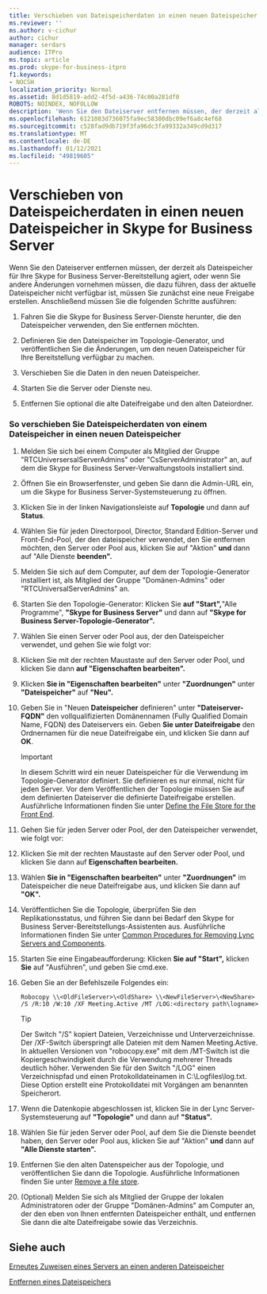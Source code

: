 ```yaml
---
title: Verschieben von Dateispeicherdaten in einen neuen Dateispeicher in Skype for Business Server
ms.reviewer: ''
ms.author: v-cichur
author: cichur
manager: serdars
audience: ITPro
ms.topic: article
ms.prod: skype-for-business-itpro
f1.keywords:
- NOCSH
localization_priority: Normal
ms.assetid: 8d1d5819-add2-4f5d-a436-74c00a281df0
ROBOTS: NOINDEX, NOFOLLOW
description: 'Wenn Sie den Dateiserver entfernen müssen, der derzeit als Dateispeicher für Ihre Skype for Business Server-Bereitstellung agiert, oder wenn Sie andere Änderungen vornehmen müssen, die dazu führen, dass der aktuelle Dateispeicher nicht verfügbar ist, müssen Sie zunächst eine neue Freigabe erstellen. Anschließend müssen Sie die folgenden Schritte ausführen:'
ms.openlocfilehash: 6121083d736075fa9ec58380dbc09ef6a8c4ef68
ms.sourcegitcommit: c528fad9db719f3fa96dc3fa99332a349cd9d317
ms.translationtype: MT
ms.contentlocale: de-DE
ms.lasthandoff: 01/12/2021
ms.locfileid: "49819605"
---
```

# <a name="move-file-store-data-to-a-new-file-store-in-skype-for-business-server"></a>Verschieben von Dateispeicherdaten in einen neuen Dateispeicher in Skype for Business Server

Wenn Sie den Dateiserver entfernen müssen, der derzeit als Dateispeicher für Ihre Skype for Business Server-Bereitstellung agiert, oder wenn Sie andere Änderungen vornehmen müssen, die dazu führen, dass der aktuelle Dateispeicher nicht verfügbar ist, müssen Sie zunächst eine neue Freigabe erstellen. Anschließend müssen Sie die folgenden Schritte ausführen:

1. Fahren Sie die Skype for Business Server-Dienste herunter, die den Dateispeicher verwenden, den Sie entfernen möchten.

2. Definieren Sie den Dateispeicher im Topologie-Generator, und veröffentlichen Sie die Änderungen, um den neuen Dateispeicher für Ihre Bereitstellung verfügbar zu machen.

3. Verschieben Sie die Daten in den neuen Dateispeicher.

4. Starten Sie die Server oder Dienste neu.

5. Entfernen Sie optional die alte Dateifreigabe und den alten Dateiordner.

### <a name="to-move-file-store-data-from-one-file-store-to-a-new-file-store"></a>So verschieben Sie Dateispeicherdaten von einem Dateispeicher in einen neuen Dateispeicher

1. Melden Sie sich bei einem Computer als Mitglied der Gruppe "RTCUniversersalServerAdmins" oder "CsServerAdministrator" an, auf dem die Skype for Business Server-Verwaltungstools installiert sind.

2. Öffnen Sie ein Browserfenster, und geben Sie dann die Admin-URL ein, um die Skype for Business Server-Systemsteuerung zu öffnen.

3. Klicken Sie in der linken Navigationsleiste auf **Topologie** und dann auf **Status**.

4. Wählen Sie für jeden Directorpool, Director, Standard Edition-Server und Front-End-Pool, der den dateispeicher verwendet, den Sie entfernen möchten, den Server oder Pool aus, klicken Sie auf "Aktion" **und** dann auf "Alle Dienste **beenden".**

5. Melden Sie sich auf dem Computer, auf dem der Topologie-Generator installiert ist, als Mitglied der Gruppe "Domänen-Admins" oder "RTCUniversalServerAdmins" an.

6. Starten Sie den Topologie-Generator: Klicken Sie **auf "Start",**"Alle Programme",  **"Skype for Business Server"** und dann auf **"Skype for Business Server-Topologie-Generator".**

7. Wählen Sie einen Server oder Pool aus, der den Dateispeicher verwendet, und gehen Sie wie folgt vor:

8. Klicken Sie mit der rechten Maustaste auf den Server oder Pool, und klicken Sie dann **auf "Eigenschaften bearbeiten".**

9. Klicken **Sie in "Eigenschaften bearbeiten"** unter **"Zuordnungen"** unter **"Dateispeicher"** auf **"Neu".**

10. Geben Sie in "Neuen **Dateispeicher** definieren" unter **"Dateiserver-FQDN"** den vollqualifizierten Domänennamen (Fully Qualified Domain Name, FQDN) des Dateiservers ein. Geben **Sie unter Dateifreigabe** den Ordnernamen für die neue Dateifreigabe ein, und klicken Sie dann auf **OK**.

     > [!IMPORTANT]
     > In diesem Schritt wird ein neuer Dateispeicher für die Verwendung im Topologie-Generator definiert. Sie definieren es nur einmal, nicht für jeden Server. Vor dem Veröffentlichen der Topologie müssen Sie auf dem definierten Dateiserver die definierte Dateifreigabe erstellen. Ausführliche Informationen finden Sie unter [Define the File Store for the Front End](https://technet.microsoft.com/library/90994400-c4e5-4509-af41-121ac716fbca.aspx).

11. Gehen Sie für jeden Server oder Pool, der den Dateispeicher verwendet, wie folgt vor:

12. Klicken Sie mit der rechten Maustaste auf den Server oder Pool, und klicken Sie dann auf **Eigenschaften bearbeiten.**

13. Wählen **Sie in "Eigenschaften bearbeiten"** unter **"Zuordnungen"** im Dateispeicher die neue Dateifreigabe aus, und klicken Sie dann auf **"OK".** 

14. Veröffentlichen Sie die Topologie, überprüfen Sie den Replikationsstatus, und führen Sie dann bei Bedarf den Skype for Business Server-Bereitstellungs-Assistenten aus. Ausführliche Informationen finden Sie unter [Common Procedures for Removing Lync Servers and Components](https://technet.microsoft.com/library/5438ce1e-57fa-4031-8bdb-3af6581d901b.aspx).

15. Starten Sie eine Eingabeaufforderung: Klicken **Sie auf "Start",** klicken **Sie** auf "Ausführen", und geben Sie cmd.exe.

16. Geben Sie an der Befehlszeile Folgendes ein:

    ```console
    Robocopy \\<OldFileServer>\<OldShare> \\<NewFileServer>\<NewShare> /S /R:10 /W:10 /XF Meeting.Active /MT /LOG:<directory path\logname>
    ```

    > [!TIP]
    > Der Switch "/S" kopiert Dateien, Verzeichnisse und Unterverzeichnisse. Der /XF-Switch überspringt alle Dateien mit dem Namen Meeting.Active. In aktuellen Versionen von "robocopy.exe" mit dem /MT-Switch ist die Kopiergeschwindigkeit durch die Verwendung mehrerer Threads deutlich höher. Verwenden Sie für den Switch "/LOG" einen Verzeichnispfad und einen Protokolldateinamen in C:\Logfiles\log.txt. Diese Option erstellt eine Protokolldatei mit Vorgängen am benannten Speicherort.

17. Wenn die Datenkopie abgeschlossen ist, klicken Sie in der Lync Server-Systemsteuerung auf **"Topologie"** und dann auf **"Status".**

18. Wählen Sie für jeden Server oder Pool, auf dem Sie die Dienste beendet haben, den Server oder Pool aus, klicken Sie auf "Aktion" **und** dann auf **"Alle Dienste starten".**

19. Entfernen Sie den alten Datenspeicher aus der Topologie, und veröffentlichen Sie dann die Topologie. Ausführliche Informationen finden Sie unter [Remove a file store](https://technet.microsoft.com/library/1ba7eb15-5c87-4357-b4d8-f59409ac7f71.aspx).

20. (Optional) Melden Sie sich als Mitglied der Gruppe der lokalen Administratoren oder der Gruppe "Domänen-Admins" am Computer an, der den eben von Ihnen entfernten Dateispeicher enthält, und entfernen Sie dann die alte Dateifreigabe sowie das Verzeichnis.

## <a name="see-also"></a>Siehe auch

[Erneutes Zuweisen eines Servers an einen anderen Dateispeicher](https://technet.microsoft.com/library/18509cce-a4d2-4537-a822-f99de6d7598e.aspx)

[Entfernen eines Dateispeichers](https://technet.microsoft.com/library/1ba7eb15-5c87-4357-b4d8-f59409ac7f71.aspx)
